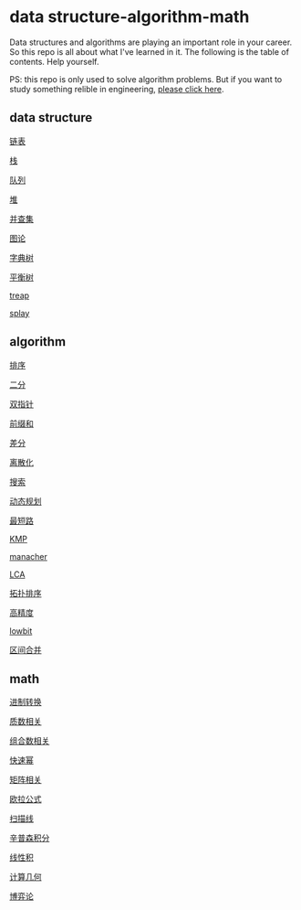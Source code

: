 # data structure-algorithm-math 
Data structures and algorithms are playing an important role in your career. So this repo is all about what I've learned in it. The following is the table of contents. Help yourself.

PS: this repo is only used to solve algorithm problems. But if you want to study something relible in engineering, [please click here](https://github.com/robotkkk/stable-structure-for-project).


## data structure
[链表](https://github.com/robotkkk/data-structure-and-algorithm/tree/main/data_structure/list)

[栈](https://github.com/robotkkk/data-structure-and-algorithm/tree/main/data_structure/stack)

[队列](https://github.com/robotkkk/data-structure-and-algorithm/tree/main/data_structure/queue)

[堆](https://github.com/robotkkk/data-structure-and-algorithm/tree/main/data_structure/heap)

[并查集](https://github.com/robotkkk/data-structure-and-algorithm/tree/main/data_structure/union_query_set)

[图论](https://github.com/robotkkk/data-structure-and-algorithm/tree/main/data_structure/graph)

[字典树](https://github.com/robotkkk/data-structure-and-algorithm/tree/main/data_structure/trie)

[平衡树]()

[treap](https://github.com/robotkkk/data-structure-and-algorithm/tree/main/data_structure/treap)

[splay](https://github.com/robotkkk/data-structure-and-algorithm/tree/main/data_structure/splay)


## algorithm
[排序](https://github.com/robotkkk/data-structure-and-algorithm/tree/main/algorithm/sort)

[二分](https://github.com/robotkkk/data-structure-and-algorithm/tree/main/algorithm/binary_search)

[双指针](https://github.com/robotkkk/data-structure-and-algorithm/tree/main/algorithm/two_points)

[前缀和](https://github.com/robotkkk/data-structure-and-algorithm/tree/main/algorithm/pre_sum)

[差分](https://github.com/robotkkk/data-structure-and-algorithm/tree/main/algorithm/diff)

[离散化](https://github.com/robotkkk/data-structure-and-algorithm/tree/main/algorithm/disc)

[搜索](https://github.com/robotkkk/data-structure-and-algorithm/tree/main/algorithm/search)

[动态规划](https://github.com/robotkkk/data-structure-and-algorithm/tree/main/algorithm/dp)

[最短路](https://github.com/robotkkk/data-structure-and-algorithm/blob/main/algorithm/graph/shortest_path.cpp)

[KMP](https://github.com/robotkkk/data-structure-and-algorithm/blob/main/algorithm/kmp/kmp.cpp)

[manacher](https://github.com/robotkkk/data-structure-and-algorithm/tree/main/algorithm/manacher)

[LCA](https://github.com/robotkkk/data-structure-and-algorithm/blob/main/algorithm/graph/lca.cpp)

[拓扑排序](https://github.com/robotkkk/data-structure-and-algorithm/blob/main/algorithm/graph/toposort.cpp)

[高精度](https://github.com/robotkkk/data-structure-and-algorithm/blob/main/algorithm/high_precision_calc/high_precision_calc.cpp)

[lowbit](https://github.com/robotkkk/data-structure-and-algorithm/tree/main/algorithm/lowbit)

[区间合并](https://github.com/robotkkk/data-structure-and-algorithm/tree/main/algorithm/merge_segs)

## math
[进制转换](https://github.com/robotkkk/data-structure-and-algorithm/tree/main/math/bin_coversion)

[质数相关](https://github.com/robotkkk/data-structure-and-algorithm/tree/main/math/prime)

[](https://github.com/robotkkk/data-structure-and-algorithm/tree/main/math/divisor)

[组合数相关](https://github.com/robotkkk/data-structure-and-algorithm/tree/main/math/combination_number)

[快速幂](https://github.com/robotkkk/data-structure-and-algorithm/tree/main/math/quick_pow)

[矩阵相关](https://github.com/robotkkk/data-structure-and-algorithm/tree/main/math/matrix)

[欧拉公式](https://github.com/robotkkk/data-structure-and-algorithm/tree/main/math/euler)

[扫描线](https://github.com/robotkkk/data-structure-and-algorithm/tree/main/math/scan_line)

[辛普森积分](https://github.com/robotkkk/data-structure-and-algorithm/tree/main/math/simpson)

[线性积](https://github.com/robotkkk/data-structure-and-algorithm/tree/main/math/liner_base)

[计算几何](https://github.com/robotkkk/data-structure-and-algorithm/tree/main/math/computational_geometry)

[博弈论](https://github.com/robotkkk/data-structure-and-algorithm/tree/main/math/game_theory)
